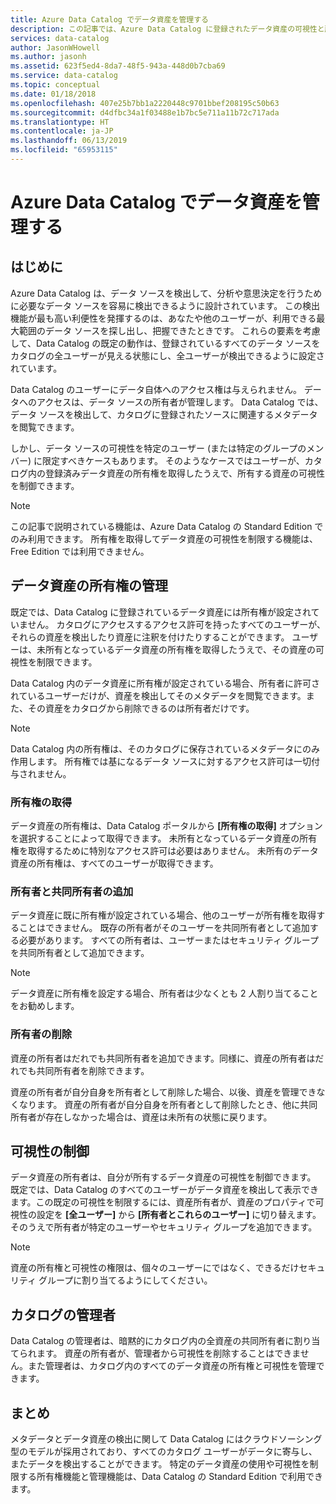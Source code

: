 ```yaml
---
title: Azure Data Catalog でデータ資産を管理する
description: この記事では、Azure Data Catalog に登録されたデータ資産の可視性と所有権を制御する方法について重点的に説明しています。
services: data-catalog
author: JasonWHowell
ms.author: jasonh
ms.assetid: 623f5ed4-8da7-48f5-943a-448d0b7cba69
ms.service: data-catalog
ms.topic: conceptual
ms.date: 01/18/2018
ms.openlocfilehash: 407e25b7bb1a2220448c9701bbef208195c50b63
ms.sourcegitcommit: d4dfbc34a1f03488e1b7bc5e711a11b72c717ada
ms.translationtype: HT
ms.contentlocale: ja-JP
ms.lasthandoff: 06/13/2019
ms.locfileid: "65953115"
---
```

# <a name="manage-data-assets-in-azure-data-catalog"></a>Azure Data Catalog でデータ資産を管理する
## <a name="introduction"></a>はじめに
Azure Data Catalog は、データ ソースを検出して、分析や意思決定を行うために必要なデータ ソースを容易に検出できるように設計されています。 この検出機能が最も高い利便性を発揮するのは、あなたや他のユーザーが、利用できる最大範囲のデータ ソースを探し出し、把握できたときです。 これらの要素を考慮して、Data Catalog の既定の動作は、登録されているすべてのデータ ソースをカタログの全ユーザーが見える状態にし、全ユーザーが検出できるように設定されています。

Data Catalog のユーザーにデータ自体へのアクセス権は与えられません。 データへのアクセスは、データ ソースの所有者が管理します。 Data Catalog では、データ ソースを検出して、カタログに登録されたソースに関連するメタデータを閲覧できます。

しかし、データ ソースの可視性を特定のユーザー (または特定のグループのメンバー) に限定すべきケースもあります。 そのようなケースではユーザーが、カタログ内の登録済みデータ資産の所有権を取得したうえで、所有する資産の可視性を制御できます。

> [!NOTE]
> この記事で説明されている機能は、Azure Data Catalog の Standard Edition でのみ利用できます。 所有権を取得してデータ資産の可視性を制限する機能は、Free Edition では利用できません。
>
>

## <a name="manage-ownership-of-data-assets"></a>データ資産の所有権の管理
既定では、Data Catalog に登録されているデータ資産には所有権が設定されていません。 カタログにアクセスするアクセス許可を持ったすべてのユーザーが、それらの資産を検出したり資産に注釈を付けたりすることができます。 ユーザーは、未所有となっているデータ資産の所有権を取得したうえで、その資産の可視性を制限できます。

Data Catalog 内のデータ資産に所有権が設定されている場合、所有者に許可されているユーザーだけが、資産を検出してそのメタデータを閲覧できます。また、その資産をカタログから削除できるのは所有者だけです。

> [!NOTE]
> Data Catalog 内の所有権は、そのカタログに保存されているメタデータにのみ作用します。 所有権では基になるデータ ソースに対するアクセス許可は一切付与されません。
>
>

### <a name="take-ownership"></a>所有権の取得
データ資産の所有権は、Data Catalog ポータルから **[所有権の取得]** オプションを選択することによって取得できます。 未所有となっているデータ資産の所有権を取得するために特別なアクセス許可は必要はありません。 未所有のデータ資産の所有権は、すべてのユーザーが取得できます。

### <a name="add-owners-and-co-owners"></a>所有者と共同所有者の追加
データ資産に既に所有権が設定されている場合、他のユーザーが所有権を取得することはできません。 既存の所有者がそのユーザーを共同所有者として追加する必要があります。 すべての所有者は、ユーザーまたはセキュリティ グループを共同所有者として追加できます。

> [!NOTE]
> データ資産に所有権を設定する場合、所有者は少なくとも 2 人割り当てることをお勧めします。
>
>

### <a name="remove-owners"></a>所有者の削除
資産の所有者はだれでも共同所有者を追加できます。同様に、資産の所有者はだれでも共同所有者を削除できます。

資産の所有者が自分自身を所有者として削除した場合、以後、資産を管理できなくなります。 資産の所有者が自分自身を所有者として削除したとき、他に共同所有者が存在しなかった場合は、資産は未所有の状態に戻ります。

## <a name="control-visibility"></a>可視性の制御
データ資産の所有者は、自分が所有するデータ資産の可視性を制御できます。 既定では、Data Catalog のすべてのユーザーがデータ資産を検出して表示できます。この既定の可視性を制限するには、資産所有者が、資産のプロパティで可視性の設定を **[全ユーザー]** から **[所有者とこれらのユーザー]** に切り替えます。 そのうえで所有者が特定のユーザーやセキュリティ グループを追加できます。

> [!NOTE]
> 資産の所有権と可視性の権限は、個々のユーザーにではなく、できるだけセキュリティ グループに割り当てるようにしてください。
>
>

## <a name="catalog-administrators"></a>カタログの管理者
Data Catalog の管理者は、暗黙的にカタログ内の全資産の共同所有者に割り当てられます。 資産の所有者が、管理者から可視性を削除することはできません。また管理者は、カタログ内のすべてのデータ資産の所有権と可視性を管理できます。

## <a name="summary"></a>まとめ
メタデータとデータ資産の検出に関して Data Catalog にはクラウドソーシング型のモデルが採用されており、すべてのカタログ ユーザーがデータに寄与し、またデータを検出することができます。 特定のデータ資産の使用や可視性を制限する所有権機能と管理機能は、Data Catalog の Standard Edition で利用できます。
